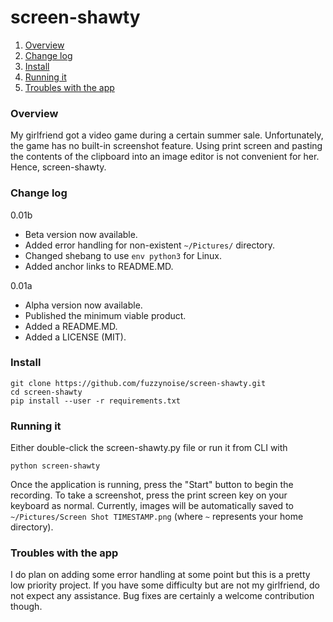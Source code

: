 # screen-shawty

 1. [Overview](#overview)
 2. [Change log](#change-log)
 3. [Install](#install)
 4. [Running it](#running-it)
 5. [Troubles with the app](#troubles-with-the-app)

### Overview
My girlfriend got a video game during a certain summer sale. Unfortunately, the game has no built-in screenshot feature. Using print screen and pasting the contents of the clipboard into an image editor is not convenient for her. Hence, screen-shawty.
### Change log
0.01b

 - Beta version now available.
 - Added error handling for non-existent `~/Pictures/` directory.
 - Changed shebang to use `env python3` for Linux.
 - Added anchor links to README.MD.

0.01a
 - Alpha version now available.
 - Published the minimum viable product.
 - Added a README.MD.
 - Added a LICENSE (MIT).

### Install
```
git clone https://github.com/fuzzynoise/screen-shawty.git
cd screen-shawty
pip install --user -r requirements.txt
```
### Running it
Either double-click the screen-shawty.py file or run it from CLI with
```
python screen-shawty
```
Once the application is running, press the "Start" button to begin the recording. To take a screenshot, press the print screen key on your keyboard as normal. Currently, images will be automatically saved to `~/Pictures/Screen Shot TIMESTAMP.png` (where `~` represents your home directory).
### Troubles with the app
I do plan on adding some error handling at some point but this is a pretty low priority project. If you have some difficulty but are not my girlfriend, do not expect any assistance. Bug fixes are certainly a welcome contribution though.
